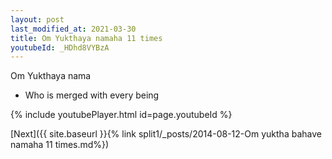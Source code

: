 ```yaml
---
layout: post
last_modified_at: 2021-03-30
title: Om Yukthaya namaha 11 times
youtubeId: _HDhd8VYBzA
---
```

 
 
Om Yukthaya nama 
 
 -  Who is merged with every being 
 
  
 
  
 
 
 
 
 
 


{% include youtubePlayer.html id=page.youtubeId %}
 
[Next]({{ site.baseurl }}{% link  split1/_posts/2014-08-12-Om yuktha bahave namaha 11 times.md%})
 
